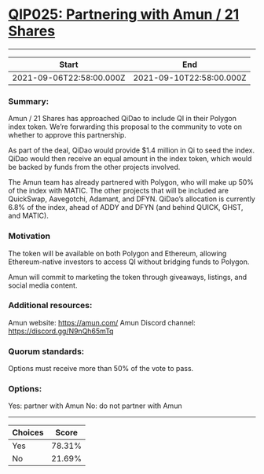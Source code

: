 
# [QIP025: Partnering with Amun / 21 Shares](https://snapshot.org/#/qidao.eth/proposal/QmVwCGLKkzjS6Wfewi1sLpK6Si673WoPSkrV2H3n1cTgpE)

---
| Start | End |
| --- | --- |
| 2021-09-06T22:58:00.000Z | 2021-09-10T22:58:00.000Z |


### Summary:

Amun / 21 Shares has approached QiDao to include QI in their Polygon index token. We’re forwarding this proposal to the community to vote on whether to approve this partnership.

As part of the deal, QiDao would provide $1.4 million in Qi to seed the index. QiDao would then receive an equal amount in the index token, which would be backed by funds from the other projects involved. 

The Amun team has already partnered with Polygon, who will make up 50% of the index with MATIC. The other projects that will be included are QuickSwap, Aavegotchi, Adamant, and DFYN. QiDao’s allocation is currently 6.8% of the index, ahead of ADDY and DFYN (and behind QUICK, GHST, and MATIC).

### Motivation

The token will be available on both Polygon and Ethereum, allowing Ethereum-native investors to access QI without bridging funds to Polygon. 

Amun will commit to marketing the token through giveaways, listings, and social media content.

### Additional resources:

Amun website: https://amun.com/
Amun Discord channel: https://discord.gg/N9nQh65mTq

### Quorum standards:

Options must receive more than 50% of the vote to pass.

### Options:

Yes: partner with Amun
No: do not partner with Amun


---
| Choices | Score |
| --- | --- |
| Yes | 78.31% |
| No | 21.69% |

